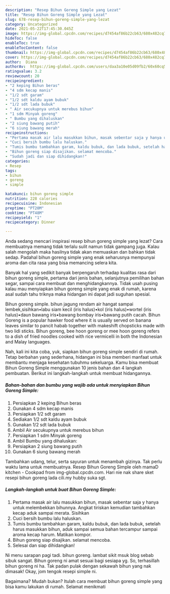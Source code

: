 ```yaml
---
description: "Resep Bihun Goreng Simple yang Lezat"
title: "Resep Bihun Goreng Simple yang Lezat"
slug: 678-resep-bihun-goreng-simple-yang-lezat
category: Uncategorized
date: 2021-05-22T17:45:30.045Z
image: https://img-global.cpcdn.com/recipes/d7454af86b22cb63/680x482cq70/bihun-goreng-simple-foto-resep-utama.jpg
hideToc: false
enableToc: true
enableTocContent: false
thumbnail: https://img-global.cpcdn.com/recipes/d7454af86b22cb63/680x482cq70/bihun-goreng-simple-foto-resep-utama.jpg
cover: https://img-global.cpcdn.com/recipes/d7454af86b22cb63/680x482cq70/bihun-goreng-simple-foto-resep-utama.jpg
author:  Diana
authorAv:  https://img-global.cpcdn.com/users/daa3a10e05d09fb2/60x60cq50/avatar.jpg
ratingvalue: 3.2
reviewcount: 20
recipeingredient:
- "2 keping Bihun beras"
- "4 sdm kecap manis"
- "1/2 sdt garam"
- "1/2 sdt kaldu ayam bubuk"
- "1/2 sdt lada bubuk"
- " Air secukupnya untuk merebus bihun"
- "1 sdm Minyak goreng"
- " Bumbu yang dihaluskan"
- "2 siung bawang putih"
- "6 siung bawang merah"
recipeinstructions:
- "Pertama masak air lalu masukkan bihun, masak sebentar saja y hanya untuk melembekkan bihunnya. Angkat tiriskan kemudian tambahkan kecap aduk sampai merata. Sisihkan"
- "Cuci bersih bumbu lalu haluskan."
- "Tumis bumbu tambahkan garam, kaldu bubuk, dan lada bubuk, setelah harus masukkan bihun, aduk sampai semua bahan tercampur sampai aroma kecap harum. Matikan kompor."
- "Bihun goreng siap disajikan. selamat mencoba."
- "Sudah jadi dan siap dihidangkan!"
categories:
- Resep
tags:
- bihun
- goreng
- simple

katakunci: bihun goreng simple 
nutrition: 228 calories
recipecuisine: Indonesian
preptime: "PT20M"
cooktime: "PT48M"
recipeyield: "1"
recipecategory: Dinner

---
```



Anda sedang mencari inspirasi resep bihun goreng simple yang lezat? Cara membuatnya memang tidak terlalu sulit namun tidak gampang juga. Kalau salah mengolah maka hasilnya tidak akan memuaskan dan bahkan tidak sedap. Padahal bihun goreng simple yang enak seharusnya mempunyai aroma dan cita rasa yang bisa memancing selera kita.


Banyak hal yang sedikit banyak berpengaruh terhadap kualitas rasa dari bihun goreng simple, pertama dari jenis bahan, selanjutnya pemilihan bahan segar, sampai cara membuat dan menghidangkannya. Tidak usah pusing kalau mau menyiapkan bihun goreng simple yang enak di rumah, karena asal sudah tahu triknya maka hidangan ini dapat jadi suguhan spesial.

Bihun goreng simple. bihun jagung rendam air hangat sampai lembek,sisihkan•labu siam kecil (iris halus)•kol (iris halus)•wortel (iris halus)•daun bawang iris•bawang bombay iris•bawang putih cacah. Bihun Goreng is a popular hawker food where it is usually served on banana leaves similar to pancit habab together with makeshift chopsticks made with two lidi sticks. Bihun goreng, bee hoon goreng or mee hoon goreng refers to a dish of fried noodles cooked with rice vermicelli in both the Indonesian and Malay languages.


Nah, kali ini kita coba, yuk, siapkan bihun goreng simple sendiri di rumah. Tetap berbahan yang sederhana, hidangan ini bisa memberi manfaat untuk membantu menjaga kesehatan tubuhmu sekeluarga. Kamu bisa membuat Bihun Goreng Simple menggunakan 10 jenis bahan dan 4 langkah pembuatan. Berikut ini langkah-langkah untuk membuat hidangannya.

<!--inarticleads1-->

##### Bahan-bahan dan bumbu yang wajib ada untuk menyiapkan Bihun Goreng Simple:

1. Persiapkan 2 keping Bihun beras
1. Gunakan 4 sdm kecap manis
1. Persiapkan 1/2 sdt garam
1. Sediakan 1/2 sdt kaldu ayam bubuk
1. Gunakan 1/2 sdt lada bubuk
1. Ambil  Air secukupnya untuk merebus bihun
1. Persiapkan 1 sdm Minyak goreng
1. Ambil  Bumbu yang dihaluskan:
1. Persiapkan 2 siung bawang putih
1. Gunakan 6 siung bawang merah


Tambahkan udang, telur, serta sayuran untuk menambah gizinya. Tak perlu waktu lama untuk membuatnya. Resep Bihun Goreng Simple oleh mamaD kitchen - Cookpad from img-global.cpcdn.com. Hari nie nak share sket resepi bihun goreng lada cili.my hubby suka sgt. 

<!--inarticleads2-->

##### Langkah-langkah untuk buat Bihun Goreng Simple:

1. Pertama masak air lalu masukkan bihun, masak sebentar saja y hanya untuk melembekkan bihunnya. Angkat tiriskan kemudian tambahkan kecap aduk sampai merata. Sisihkan
1. Cuci bersih bumbu lalu haluskan.
1. Tumis bumbu tambahkan garam, kaldu bubuk, dan lada bubuk, setelah harus masukkan bihun, aduk sampai semua bahan tercampur sampai aroma kecap harum. Matikan kompor.
1. Bihun goreng siap disajikan. selamat mencoba.
1. Selesai dan siap dihidangkan!

Ni menu sarapan pagi tadi. bihun goreng. lambat sikit msuk blog sebab sibuk sangat. Bihun goreng ni amat sesuai bagi sesiapa yg. So, terhasillah bihun goreng ni ha. Tak padan pulak dengan sekawah bihun yang nak dimasak! Okay, jom tengok resepi simple ni. 

Bagaimana? Mudah bukan? Itulah cara membuat bihun goreng simple yang bisa kamu lakukan di rumah. Selamat menikmati
